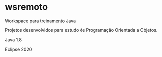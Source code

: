 # wsremoto
Workspace para treinamento Java

Projetos desenvolvidos para estudo de Programação Orientada a Objetos.

Java 1.8

Eclipse 2020
